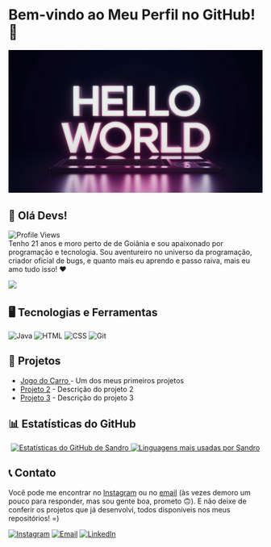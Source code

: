 # Bem-vindo ao Meu Perfil no GitHub! 🎉

![GitHub Banner](a-stunning-3d-render-of-a-programming-console-disp-wKQ5LGSrRfihBSaOBC-xnw-dnSEQ_0-RKumH1XnsKBB0A.jpeg) 

## 👋 Olá Devs!
![Profile Views](https://komarev.com/ghpvc/?username=sandro-lourenco&color=A020F0) <br>
Tenho 21 anos e moro perto de de Goiânia e sou apaixonado por programação e tecnologia. Sou aventureiro no universo da programação, criador oficial de bugs, e quanto mais eu aprendo e passo raiva, mais eu amo tudo isso! ❤ 

<img width ="300px" margin="auto" src="https://camo.githubusercontent.com/43927ca9aba739e1c5dcc110be493c08bda983d73e6aee3fd15a64adb23fc8fe/68747470733a2f2f73757065722e616272696c2e636f6d2e62722f77702d636f6e74656e742f75706c6f6164732f323031362f30392f73757065725f696d676761746f5f6469676974616e646f5f302e676966" />

## 🖥️ Tecnologias e Ferramentas

![Java](https://img.shields.io/badge/Java-ED8B00?style=for-the-badge&logo=java&logoColor=white)
![HTML](https://img.shields.io/badge/HTML5-E34F26?style=for-the-badge&logo=html5&logoColor=white)
![CSS](https://img.shields.io/badge/CSS3-1572B6?style=for-the-badge&logo=css3&logoColor=white)
![Git](https://img.shields.io/badge/Git-F05032?style=for-the-badge&logo=git&logoColor=white)


## 📁 Projetos

- [Jogo do Carro ](https://gleaming-daifuku-da53b2.netlify.app) - Um dos meus primeiros projetos 
- [Projeto 2](https://github.com/seu-usuario/projeto-2) - Descrição do projeto 2
- [Projeto 3](https://github.com/seu-usuario/projeto-3) - Descrição do projeto 3


## 📊 Estatísticas do GitHub

<p align="center">
  <a href="https://github.com/sandro-lourenco">
    <img margin-left: 3em height="180em" src="https://github-readme-stats.vercel.app/api?username=sandro-lourenco&show_icons=true&theme=radical&title_color=ff00ff&text_color=c0c0c0&icon_color=ff00ff&bg_color=0d1117&hide_border=true&card_width=400&locale=pt-br" alt="Estatísticas do GitHub de Sandro" />
  </a>
  <a href="https://github.com/sandro-lourenco">
    <img height="180em" src="https://github-readme-stats.vercel.app/api/top-langs/?username=sandro-lourenco&layout=compact&card_width=400&title_color=ff00ff&text_color=c0c0c0&bg_color=0d1117&hide_border=true&locale=pt-br" alt="Linguagens mais usadas por Sandro" />
  </a>
</p>


## 📞 Contato
Você pode me encontrar no [Instagram](https://instagram.com/sandro_calebe) ou no [email](mailto:sandrocalebe8@gmail.com) (às vezes demoro um pouco para responder, mas sou gente boa, prometo 🙃). E não deixe de conferir os projetos que já desenvolvi, todos disponíveis nos meus repositórios! =)


[![Instagram](https://img.shields.io/badge/Instagram-ff69b4?style=for-the-badge&logo=instagram&logoColor=white)](https://www.instagram.com/sandro_calebe)
[![Email](https://img.shields.io/badge/Email-D14836?style=for-the-badge&logo=gmail&logoColor=white)](mailto:sandrocalebe8@gmail.com)
[![LinkedIn](https://img.shields.io/badge/LinkedIn-0A66C2?style=for-the-badge&logo=linkedin&logoColor=white)](https://www.linkedin.com/in/seu_usuario)
